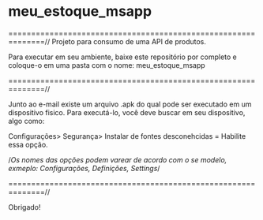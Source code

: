 # meu_estoque_msapp
==============================================================//
Projeto para consumo de uma API de produtos.

Para executar em seu ambiente, baixe este repositório por completo e coloque-o em uma pasta com o nome:
meu_estoque_msapp

==============================================================//

Junto ao e-mail existe um arquivo .apk do qual pode ser executado em um dispositivo fisico.
Para executá-lo, você deve buscar em seu dispositivo, algo como:

Configurações>
Segurança>
Instalar de fontes desconehcidas = Habilite essa opção.

/*Os nomes das opções podem varear de acordo com 
o se modelo, exmeplo: Configurações, Definições, Settings*/

==============================================================//

Obrigado!
